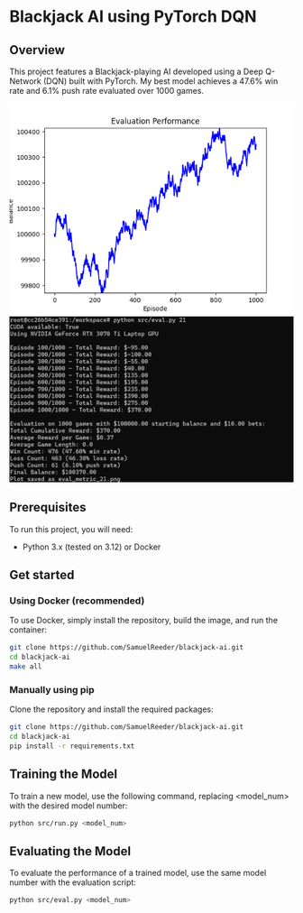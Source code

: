 # Blackjack AI using PyTorch DQN

## Overview

This project features a Blackjack-playing AI developed using a Deep Q-Network (DQN) built with PyTorch. My best model achieves a 47.6% win rate and 6.1% push rate evaluated over 1000 games.

![Evaluation Metrics](img/eval.png)
![Performance Graph](img/graph.png)

## Prerequisites

To run this project, you will need:

- Python 3.x (tested on 3.12) or Docker

## Get started

### Using Docker (recommended)

To use Docker, simply install the repository, build the image, and run the container:

```bash
git clone https://github.com/SamuelReeder/blackjack-ai.git
cd blackjack-ai
make all
```

### Manually using pip

Clone the repository and install the required packages:

```bash
git clone https://github.com/SamuelReeder/blackjack-ai.git
cd blackjack-ai
pip install -r requirements.txt
```

## Training the Model

To train a new model, use the following command, replacing <model_num> with the desired model number:

```bash
python src/run.py <model_num>
```

## Evaluating the Model

To evaluate the performance of a trained model, use the same model number with the evaluation script:

```bash
python src/eval.py <model_num>
```
